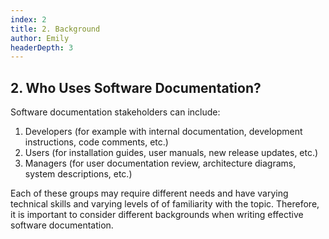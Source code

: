 ```yaml
---
index: 2
title: 2. Background
author: Emily
headerDepth: 3
---
```


## 2. Who Uses Software Documentation?

Software documentation stakeholders can include:
1. Developers (for example with internal documentation, development instructions, code comments, etc.)
2. Users (for installation guides, user manuals, new release updates, etc.)
3. Managers (for user documentation review, architecture diagrams, system descriptions, etc.)

Each of these groups may require different needs and have varying technical skills and varying levels of of familiarity with the topic. Therefore, it is important to consider different backgrounds when writing effective software documentation.